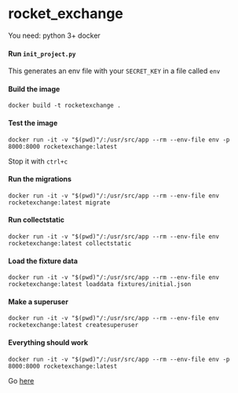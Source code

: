 # rocket_exchange

You need:
python 3+ 
docker

#### Run `init_project.py`
This generates an env file with your `SECRET_KEY` in a file called `env`

#### Build the image
`docker build -t rocketexchange .`

#### Test the image
`docker run -it -v "$(pwd)"/:/usr/src/app --rm --env-file env -p 8000:8000 rocketexchange:latest`

Stop it with `ctrl+c`

#### Run the migrations
`docker run -it -v "$(pwd)"/:/usr/src/app --rm --env-file env rocketexchange:latest migrate`

#### Run collectstatic
`docker run -it -v "$(pwd)"/:/usr/src/app --rm --env-file env rocketexchange:latest collectstatic`

#### Load the fixture data
`docker run -it -v "$(pwd)"/:/usr/src/app --rm --env-file env rocketexchange:latest loaddata fixtures/initial.json`

#### Make a superuser
`docker run -it -v "$(pwd)"/:/usr/src/app --rm --env-file env rocketexchange:latest createsuperuser`

#### Everything should work
`docker run -it -v "$(pwd)"/:/usr/src/app --rm --env-file env -p 8000:8000 rocketexchange:latest`

Go [here](http://localhost:8000)
